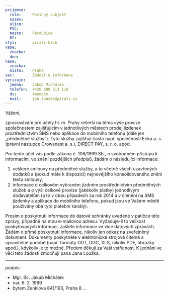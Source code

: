 ```yaml
---
prijemce: 
  role:     Povinný subjekt
  nazev:    
  ulice:    
  PSC:      
  mesto:    Pardubice
  DS:       
styl:       pirati-klub
vase:
  znacka:   
  den:
nase:
  znacka:   
  misto:    Praha
vec:        Žádost o informace
vyrizuje:   
  jmeno:    Jakub Michálek
  telefon:  +420 608 213 119
  ds:       4memzkm
  mail:     jan.louzek@pirati.cz
---
```


Vážení,

zpracovávám pro účely hl. m. Prahy rešerši na téma výše provize společnostem zajišťujícím v jednotlivých městech prodej jízdenek prostřednictvím SMS nebo aplikace do mobilního telefonu (dále jen „předmětné služby“). Tyto služby zajišťují často např. společnosti Erika a. s. (právní nástupce Crowsnest a. s.), DIRECT PAY, s. r. o. apod. 

Pro tento účel vás podle zákona č. 106/1999 Sb., o svobodném přístupu k informacím, ve znění pozdějších předpisů, žádám o následující informace:

1. veškeré smlouvy na předmětné služby, a to včetně všech uzavřených dodatků a (pokud máte k dispozici) nejnovějšího konsolidovaného znění textu smlouvy,
2. informace o celkovém vybraném jízdném prostřednictvím předmětných služeb a o výši celkové provize (jakékoliv platby) jednotlivým dodavatelům (a to v obou případech za rok 2014 a v členění na SMS jízdenky a aplikace do mobilního telefonu, pokud jsou ve Vašem městě používány oba tyto platební kanály).

Prosím o poskytnutí informace do datové schránky uvedené v patičce této zprávy, případně na mou e-mailovou adresu. Vyžaduje-li to velikost poskytovaných informací, zašlete informace ve více datových zprávách. Žádám o přímé poskytnutí informace, nikoliv jen odkaz na zveřejněný dokument. Dokumenty poskytněte v elektronické strojově čitelné a upravitelné podobě (např. formáty ODT, DOC, XLS, nikoliv PDF, obrázky apod.), kdykoliv je to možné. Předem děkuji za Vaši vstřícnost. K jednání ve věci této žádosti zmocňuji pana Jana Loužka.

---
podpis: 
  - Mgr. Bc. Jakub Michálek
  - nar. 6. 2. 1989
  - bytem Zenklova 841/193, Praha 8
...

